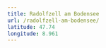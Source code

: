 ```yaml
---
title: Radolfzell am Bodensee
url: /radolfzell-am-bodensee/
latitude: 47.74
longitude: 8.961
---
```

